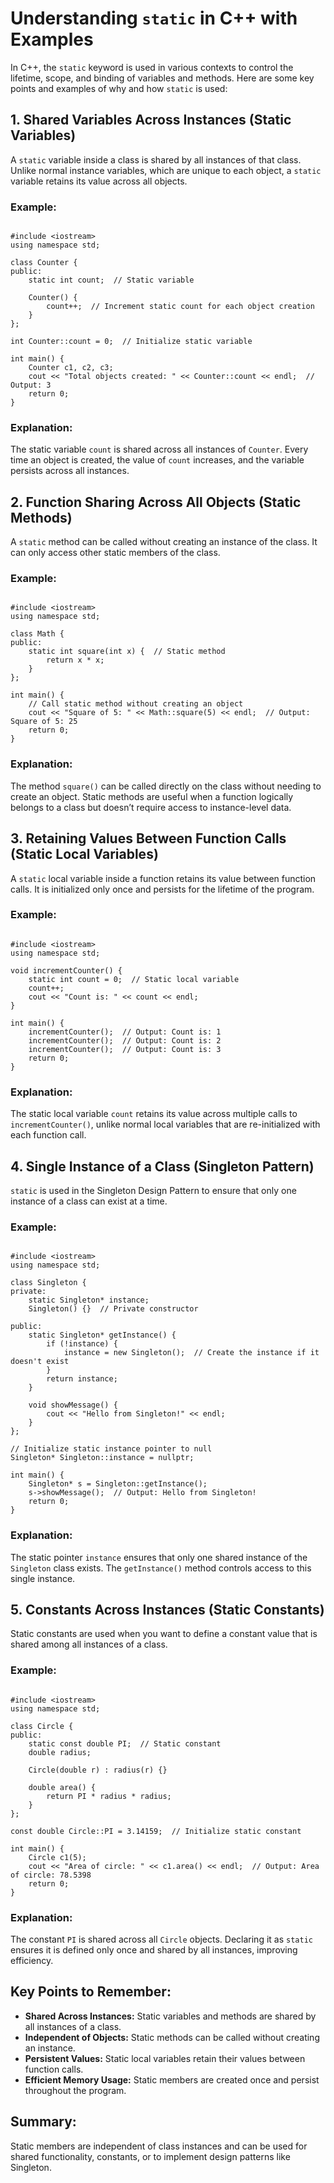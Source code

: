 <h1>Understanding <code>static</code> in C++ with Examples</h1>

<p>In C++, the <code>static</code> keyword is used in various contexts to control the lifetime, scope, and binding of variables and methods. Here are some key points and examples of why and how <code>static</code> is used:</p>

<h2>1. Shared Variables Across Instances (Static Variables)</h2>
<p>A <code>static</code> variable inside a class is shared by all instances of that class. Unlike normal instance variables, which are unique to each object, a <code>static</code> variable retains its value across all objects.</p>

<h3>Example:</h3>

<pre><code>
#include &lt;iostream&gt;
using namespace std;

class Counter {
public:
    static int count;  // Static variable
    
    Counter() {
        count++;  // Increment static count for each object creation
    }
};

int Counter::count = 0;  // Initialize static variable

int main() {
    Counter c1, c2, c3;
    cout &lt;&lt; "Total objects created: " &lt;&lt; Counter::count &lt;&lt; endl;  // Output: 3
    return 0;
}
</code></pre>

<h3>Explanation:</h3>
<p>The static variable <code>count</code> is shared across all instances of <code>Counter</code>. Every time an object is created, the value of <code>count</code> increases, and the variable persists across all instances.</p>

<h2>2. Function Sharing Across All Objects (Static Methods)</h2>
<p>A <code>static</code> method can be called without creating an instance of the class. It can only access other static members of the class.</p>

<h3>Example:</h3>

<pre><code>
#include &lt;iostream&gt;
using namespace std;

class Math {
public:
    static int square(int x) {  // Static method
        return x * x;
    }
};

int main() {
    // Call static method without creating an object
    cout &lt;&lt; "Square of 5: " &lt;&lt; Math::square(5) &lt;&lt; endl;  // Output: Square of 5: 25
    return 0;
}
</code></pre>

<h3>Explanation:</h3>
<p>The method <code>square()</code> can be called directly on the class without needing to create an object. Static methods are useful when a function logically belongs to a class but doesn’t require access to instance-level data.</p>

<h2>3. Retaining Values Between Function Calls (Static Local Variables)</h2>
<p>A <code>static</code> local variable inside a function retains its value between function calls. It is initialized only once and persists for the lifetime of the program.</p>

<h3>Example:</h3>

<pre><code>
#include &lt;iostream&gt;
using namespace std;

void incrementCounter() {
    static int count = 0;  // Static local variable
    count++;
    cout &lt;&lt; "Count is: " &lt;&lt; count &lt;&lt; endl;
}

int main() {
    incrementCounter();  // Output: Count is: 1
    incrementCounter();  // Output: Count is: 2
    incrementCounter();  // Output: Count is: 3
    return 0;
}
</code></pre>

<h3>Explanation:</h3>
<p>The static local variable <code>count</code> retains its value across multiple calls to <code>incrementCounter()</code>, unlike normal local variables that are re-initialized with each function call.</p>

<h2>4. Single Instance of a Class (Singleton Pattern)</h2>
<p><code>static</code> is used in the Singleton Design Pattern to ensure that only one instance of a class can exist at a time.</p>

<h3>Example:</h3>

<pre><code>
#include &lt;iostream&gt;
using namespace std;

class Singleton {
private:
    static Singleton* instance;
    Singleton() {}  // Private constructor

public:
    static Singleton* getInstance() {
        if (!instance) {
            instance = new Singleton();  // Create the instance if it doesn't exist
        }
        return instance;
    }

    void showMessage() {
        cout &lt;&lt; "Hello from Singleton!" &lt;&lt; endl;
    }
};

// Initialize static instance pointer to null
Singleton* Singleton::instance = nullptr;

int main() {
    Singleton* s = Singleton::getInstance();
    s->showMessage();  // Output: Hello from Singleton!
    return 0;
}
</code></pre>

<h3>Explanation:</h3>
<p>The static pointer <code>instance</code> ensures that only one shared instance of the <code>Singleton</code> class exists. The <code>getInstance()</code> method controls access to this single instance.</p>

<h2>5. Constants Across Instances (Static Constants)</h2>
<p>Static constants are used when you want to define a constant value that is shared among all instances of a class.</p>

<h3>Example:</h3>

<pre><code>
#include &lt;iostream&gt;
using namespace std;

class Circle {
public:
    static const double PI;  // Static constant
    double radius;

    Circle(double r) : radius(r) {}

    double area() {
        return PI * radius * radius;
    }
};

const double Circle::PI = 3.14159;  // Initialize static constant

int main() {
    Circle c1(5);
    cout &lt;&lt; "Area of circle: " &lt;&lt; c1.area() &lt;&lt; endl;  // Output: Area of circle: 78.5398
    return 0;
}
</code></pre>

<h3>Explanation:</h3>
<p>The constant <code>PI</code> is shared across all <code>Circle</code> objects. Declaring it as <code>static</code> ensures it is defined only once and shared by all instances, improving efficiency.</p>

<h2>Key Points to Remember:</h2>
<ul>
    <li><strong>Shared Across Instances:</strong> Static variables and methods are shared by all instances of a class.</li>
    <li><strong>Independent of Objects:</strong> Static methods can be called without creating an instance.</li>
    <li><strong>Persistent Values:</strong> Static local variables retain their values between function calls.</li>
    <li><strong>Efficient Memory Usage:</strong> Static members are created once and persist throughout the program.</li>
</ul>

<h2>Summary:</h2>
<p>Static members are independent of class instances and can be used for shared functionality, constants, or to implement design patterns like Singleton.</p>
